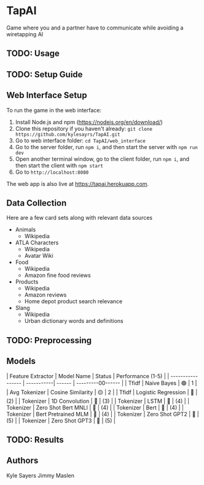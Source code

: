 # TapAI
Game where you and a partner have to communicate while avoiding a wiretapping AI

## TODO: Usage

## TODO: Setup Guide

## Web Interface Setup
To run the game in the web interface:
1. Install Node.js and npm (https://nodejs.org/en/download/)
2. Clone this repository if you haven't already: `git clone https://github.com/kylesayrs/TapAI.git`
3. Go to web interface folder: `cd TapAI/web_interface`
5. Go to the server folder, run `npm i`, and then start the server with `npm run dev`
6. Open another terminal window, go to the client folder, run `npm i`, and then start the client with `npm start`
7. Go to `http://localhost:8080`

The web app is also live at https://tapai.herokuapp.com.

## Data Collection
Here are a few card sets along with relevant data sources
* Animals
    * Wikipedia
* ATLA Characters
    * Wikipedia
    * Avatar Wiki
* Food
    * Wikipedia
    * Amazon fine food reviews
* Products
    * Wikipedia
    * Amazon reviews
    * Home depot product search relevance
* Slang
    * Wikipedia
    * Urban dictionary words and definitions

## TODO: Preprocessing

## Models
| Feature Extractor | Model Name | Status | Performance (1-5) |
| ----------------- | -----------| ------ | ---------00------ |
| Tfidf         | Naive Bayes         |   🟢   |    1    |
| Avg Tokenizer | Cosine Similarity   |   🟡   |    2    |
| Tfidf         | Logistic Regression |   🔴   |   (2)   |
| Tokenizer     | 1D Convolution      |   🔴   |   (3)   |
| Tokenizer     | LSTM                |   🔴   |   (4)   |
| Tokenizer     | Zero Shot Bert MNLI |   🔴   |   (4)   |
| Tokenizer     | Bert                |   🔴   |   (4)   |
| Tokenizer     | Bert Pretrained MLM |   🔴   |   (4)   |
| Tokenizer     | Zero Shot GPT2      |   🔴   |   (5)   |
| Tokenizer     | Zero Shot GPT3      |   🔴   |   (5)   |

## TODO: Results

## Authors
Kyle Sayers
Jimmy Maslen
